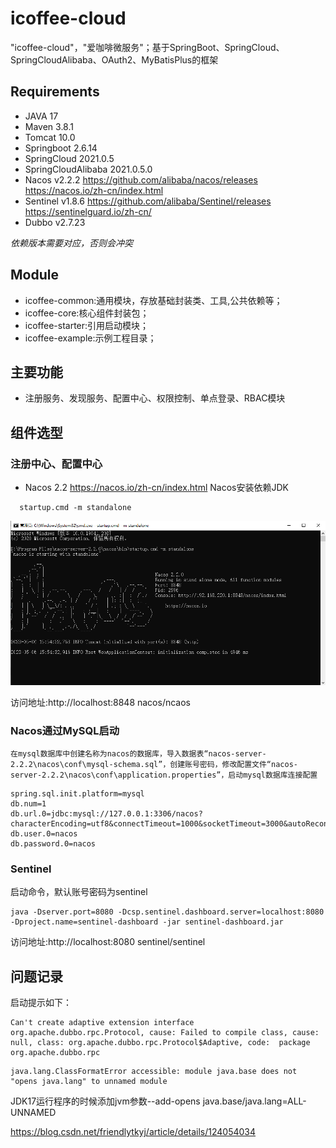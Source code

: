 # icoffee-cloud
"icoffee-cloud"，"爱咖啡微服务"；基于SpringBoot、SpringCloud、SpringCloudAlibaba、OAuth2、MyBatisPlus的框架

## Requirements
- JAVA 17
- Maven 3.8.1
- Tomcat 10.0
- Springboot 2.6.14
- SpringCloud 2021.0.5
- SpringCloudAlibaba 2021.0.5.0
- Nacos v2.2.2   https://github.com/alibaba/nacos/releases https://nacos.io/zh-cn/index.html
- Sentinel v1.8.6 https://github.com/alibaba/Sentinel/releases  https://sentinelguard.io/zh-cn/
- Dubbo v2.7.23

_依赖版本需要对应，否则会冲突_

## Module
- icoffee-common:通用模块，存放基础封装类、工具,公共依赖等；
- icoffee-core:核心组件封装包；
- icoffee-starter:引用启动模块；
- icoffee-example:示例工程目录；

## 主要功能
- 注册服务、发现服务、配置中心、权限控制、单点登录、RBAC模块

## 组件选型
### 注册中心、配置中心
- Nacos 2.2 https://nacos.io/zh-cn/index.html Nacos安装依赖JDK
```
  startup.cmd -m standalone
```

![img.png](icoffee-doc/images/nacos-startup-img.png)

访问地址:http://localhost:8848  nacos/ncaos

### Nacos通过MySQL启动
`在mysql数据库中创建名称为nacos的数据库，导入数据表“nacos-server-2.2.2\nacos\conf\mysql-schema.sql”，创建账号密码，修改配置文件“nacos-server-2.2.2\nacos\conf\application.properties”，启动mysql数据库连接配置`

```
spring.sql.init.platform=mysql
db.num=1
db.url.0=jdbc:mysql://127.0.0.1:3306/nacos?characterEncoding=utf8&connectTimeout=1000&socketTimeout=3000&autoReconnect=true&useUnicode=true&useSSL=false&serverTimezone=UTC
db.user.0=nacos
db.password.0=nacos
```

### Sentinel
启动命令，默认账号密码为sentinel
```
java -Dserver.port=8080 -Dcsp.sentinel.dashboard.server=localhost:8080 -Dproject.name=sentinel-dashboard -jar sentinel-dashboard.jar
```
访问地址:http://localhost:8080  sentinel/sentinel

## 问题记录
启动提示如下：
```
Can't create adaptive extension interface org.apache.dubbo.rpc.Protocol, cause: Failed to compile class, cause: null, class: org.apache.dubbo.rpc.Protocol$Adaptive, code:  package org.apache.dubbo.rpc
```
```
java.lang.ClassFormatError accessible: module java.base does not "opens java.lang" to unnamed module
```
JDK17运行程序的时候添加jvm参数--add-opens java.base/java.lang=ALL-UNNAMED

https://blog.csdn.net/friendlytkyj/article/details/124054034